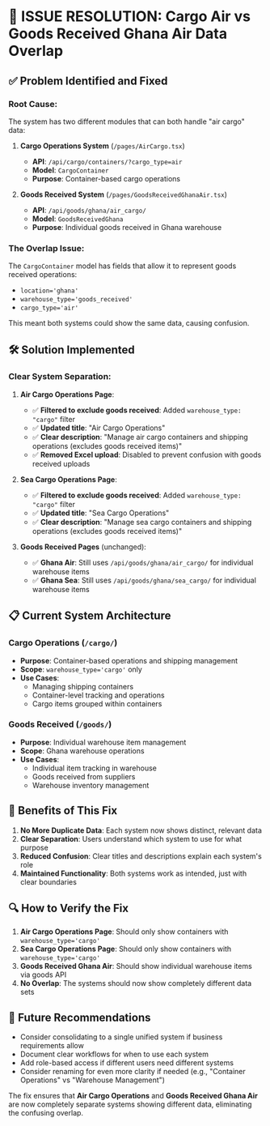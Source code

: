# 🔧 **ISSUE RESOLUTION: Cargo Air vs Goods Received Ghana Air Data Overlap**

## ✅ **Problem Identified and Fixed**

### **Root Cause:**
The system has two different modules that can both handle "air cargo" data:

1. **Cargo Operations System** (`/pages/AirCargo.tsx`) 
   - **API**: `/api/cargo/containers/?cargo_type=air`
   - **Model**: `CargoContainer` 
   - **Purpose**: Container-based cargo operations

2. **Goods Received System** (`/pages/GoodsReceivedGhanaAir.tsx`)
   - **API**: `/api/goods/ghana/air_cargo/` 
   - **Model**: `GoodsReceivedGhana`
   - **Purpose**: Individual goods received in Ghana warehouse

### **The Overlap Issue:**
The `CargoContainer` model has fields that allow it to represent goods received operations:
- `location='ghana'` 
- `warehouse_type='goods_received'`
- `cargo_type='air'`

This meant both systems could show the same data, causing confusion.

## 🛠️ **Solution Implemented**

### **Clear System Separation:**

1. **Air Cargo Operations Page**:
   - ✅ **Filtered to exclude goods received**: Added `warehouse_type: "cargo"` filter
   - ✅ **Updated title**: "Air Cargo Operations" 
   - ✅ **Clear description**: "Manage air cargo containers and shipping operations (excludes goods received items)"
   - ✅ **Removed Excel upload**: Disabled to prevent confusion with goods received uploads

2. **Sea Cargo Operations Page**:
   - ✅ **Filtered to exclude goods received**: Added `warehouse_type: "cargo"` filter  
   - ✅ **Updated title**: "Sea Cargo Operations"
   - ✅ **Clear description**: "Manage sea cargo containers and shipping operations (excludes goods received items)"

3. **Goods Received Pages** (unchanged):
   - ✅ **Ghana Air**: Still uses `/api/goods/ghana/air_cargo/` for individual warehouse items
   - ✅ **Ghana Sea**: Still uses `/api/goods/ghana/sea_cargo/` for individual warehouse items

## 📋 **Current System Architecture**

### **Cargo Operations** (`/cargo/`)
- **Purpose**: Container-based operations and shipping management
- **Scope**: `warehouse_type='cargo'` only 
- **Use Cases**: 
  - Managing shipping containers
  - Container-level tracking and operations
  - Cargo items grouped within containers

### **Goods Received** (`/goods/`)  
- **Purpose**: Individual warehouse item management
- **Scope**: Ghana warehouse operations
- **Use Cases**:
  - Individual item tracking in warehouse
  - Goods received from suppliers
  - Warehouse inventory management

## 🎯 **Benefits of This Fix**

1. **No More Duplicate Data**: Each system now shows distinct, relevant data
2. **Clear Separation**: Users understand which system to use for what purpose
3. **Reduced Confusion**: Clear titles and descriptions explain each system's role
4. **Maintained Functionality**: Both systems work as intended, just with clear boundaries

## 🔍 **How to Verify the Fix**

1. **Air Cargo Operations Page**: Should only show containers with `warehouse_type='cargo'`
2. **Sea Cargo Operations Page**: Should only show containers with `warehouse_type='cargo'` 
3. **Goods Received Ghana Air**: Should show individual warehouse items via goods API
4. **No Overlap**: The systems should now show completely different data sets

## 📝 **Future Recommendations**

- Consider consolidating to a single unified system if business requirements allow
- Document clear workflows for when to use each system
- Add role-based access if different users need different systems
- Consider renaming for even more clarity if needed (e.g., "Container Operations" vs "Warehouse Management")

The fix ensures that **Air Cargo Operations** and **Goods Received Ghana Air** are now completely separate systems showing different data, eliminating the confusing overlap.